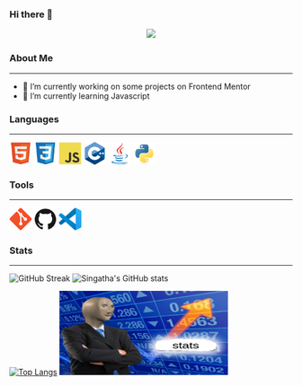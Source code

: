 ### Hi there 👋
<div align="center">
  <img src="https://media.giphy.com/media/xTiIzJSKB4l7xTouE8/giphy.gif" >
</div>

### About Me
---
<!-- <img align="right" src="./images/i'msomethingofascientist.jpg" width="300" height="300"> -->
- 🔭 I’m currently working on some projects on Frontend Mentor
- 🌱 I’m currently learning Javascript


### Languages
---
<!-- <img align="right" src="./images/languageofgods.jpg" width="300" height="300"> -->
<div>
  <img src="https://github.com/devicons/devicon/blob/master/icons/html5/html5-original.svg" title="html5" alt="HTML5" width="40" height="40">
  <img src="https://github.com/devicons/devicon/blob/master/icons/css3/css3-original.svg" title="css3" alt="CSS3" width="40" height="40">
  <img src="https://github.com/devicons/devicon/blob/master/icons/javascript/javascript-original.svg" title="javascript" alt="Javascript" width="40" height="40">
  <img src="https://github.com/devicons/devicon/blob/master/icons/cplusplus/cplusplus-original.svg" title="cplusplus" alt="C++" width="40" height="40">
  <img src="https://github.com/devicons/devicon/blob/master/icons/java/java-original.svg" title="java" alt="Java" width="40" height="40">
  <img src="https://github.com/devicons/devicon/blob/master/icons/python/python-original.svg" title="python" alt="Python" width="40" height="40">
</div>


### Tools
---
<!-- <img align="right" src="./images/bobthebuilder.jpg" width="300" height="300"> -->
<div>
  <img src="https://github.com/devicons/devicon/blob/master/icons/git/git-original.svg" title="git" alt="Git" width="40" height="40">
  <img src="https://github.com/devicons/devicon/blob/master/icons/github/github-original.svg" title="github" alt="Github" width="40" height="40">
  <img src="https://github.com/devicons/devicon/blob/master/icons/vscode/vscode-original.svg" title="vscode" alt="VSCode" width="40" height="40">
</div>


### Stats
---
 ![GitHub Streak](http://github-readme-streak-stats.herokuapp.com?user=singatha&theme=blueberry&date_format=M%20j%5B%2C%20Y%5D) ![Singatha's GitHub stats](https://github-readme-stats.vercel.app/api?username=singatha&show_icons=true&theme=blueberry)

[![Top Langs](https://github-readme-stats.vercel.app/api/top-langs/?username=singatha&langs_count=8)](https://github.com/anuraghazra/github-readme-stats) <img src="./images/stats.jpg" width="300" height="150">

